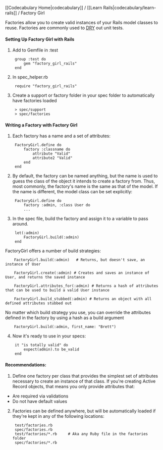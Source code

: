 [[Codecabulary Home|codecabulary]] / [[Learn Rails|codecabulary/learn-rails]] / Factory Girl

<!-- ---title: Factory Girl --- -->

Factories allow you to create valid instances of your Rails model classes to reuse. Factories are commonly used to [DRY](google.com) out unit tests.

#### Setting Up Factory Girl with Rails

1) Add to Gemfile in :test

		group :test do
			gem "factory_girl_rails"
		end

2) In spec_helper.rb

		require "factory_girl_rails"
		
3) Create a support or factory folder in your spec folder to automatically have factories loaded

		> spec/support
		> spec/factories
		
#### Writing a Factory with Factory Girl

1) Each factory has a name and a set of attributes:

		FactoryGirl.define do
			factory :classname do
				attribute "Valid"
				attribute2 "Valid"
			end
		end
		
2) By default, the factory can be named anything, but the name is used to guess the class of the object it intends to create a factory from. Thus, most commonly, the factory's name is the same as that of the model. If the name is different, the model class can be set explicitly:

		FactoryGirl.define do
			factory :admin, :class User do
			...
			
3) In the spec file, build the factory and assign it to a variable to pass around.

		let(:admin)
			FactoryGirl.build(:admin)
		end
		
FactoryGirl offers a number of build strategies:

		FactoryGirl.build(:admin)	# Returns, but doesn't save, an instance of User
		
		FactoryGirl.create(:admin) # Creates and saves an instance of User, and returns the saved instance
		
		FactoryGirl.attributes_for(:admin) # Returns a hash of attributes that can be used to build a valid User instance
		
		FactoryGirl.build_stubbed(:admin) # Returns an object with all defined attributes stubbed out
		
No matter which build strategy you use, you can override the attributes defined in the factory by using a hash as a build argument

		FactoryGirl.build(:admin, first_name: "Brett")

4) Now it's ready to use in your specs:

		it "is totally valid" do
			expect(admin).to be_valid
		end

#### Recommendations:

1) Define one factory per class that provides the simplest set of attributes necessary to create an instance of that class. If you're creating Active Record objects, that means you only provide attributes that:

* Are required via validations
* Do not have default values

2) Factories can be defined anywhere, but will be automatically loaded if they're kept in any of the following locations:

		test/factories.rb
		spec/factories.rb
		test/factories/*.rb		# Aka any Ruby file in the factories folder
		spec/factories/*.rb
		
